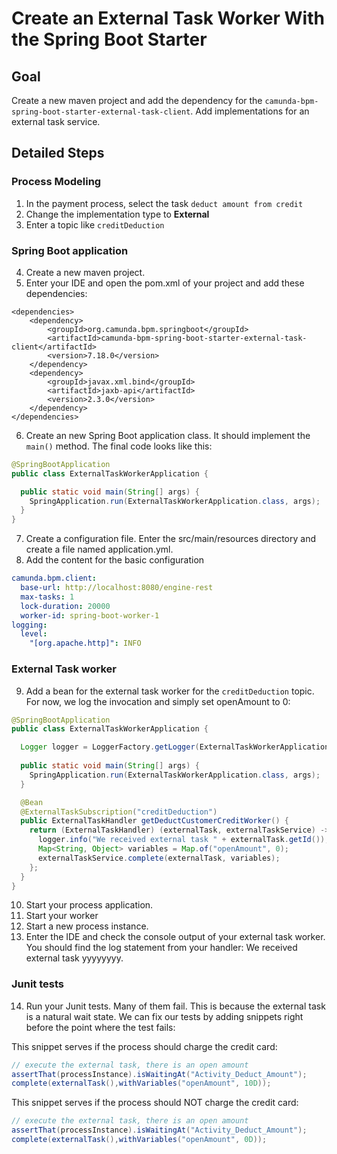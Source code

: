 # Create an External Task Worker With the Spring Boot Starter

## Goal

Create a new maven project and add the dependency for the `camunda-bpm-spring-boot-starter-external-task-client`.
Add implementations for an external task service.

## Detailed Steps
### Process Modeling
1. In the payment process, select the task `deduct amount from credit`
2. Change the implementation type to **External**
3. Enter a topic like `creditDeduction`

### Spring Boot application
4. Create a new maven project.
5. Enter your IDE and open the pom.xml of your project and add these dependencies:
```
<dependencies>
    <dependency>
        <groupId>org.camunda.bpm.springboot</groupId>
        <artifactId>camunda-bpm-spring-boot-starter-external-task-client</artifactId>
        <version>7.18.0</version>
    </dependency>
    <dependency>
        <groupId>javax.xml.bind</groupId>
        <artifactId>jaxb-api</artifactId>
        <version>2.3.0</version>
    </dependency>
</dependencies>
```
6. Create an new Spring Boot application class. It should implement the `main()` method. The final code looks like this:
```java
@SpringBootApplication
public class ExternalTaskWorkerApplication {

  public static void main(String[] args) {
    SpringApplication.run(ExternalTaskWorkerApplication.class, args);
  }
}
```
7. Create a configuration file. Enter the src/main/resources directory and create a file named application.yml.
8. Add the content for the basic configuration
```yaml
camunda.bpm.client:
  base-url: http://localhost:8080/engine-rest
  max-tasks: 1
  lock-duration: 20000
  worker-id: spring-boot-worker-1
logging:
  level:
    "[org.apache.http]": INFO
```

### External Task worker
9. Add a bean for the external task worker for the `creditDeduction` topic. For now, we log the invocation and simply set openAmount to 0:
```java
@SpringBootApplication
public class ExternalTaskWorkerApplication {

  Logger logger = LoggerFactory.getLogger(ExternalTaskWorkerApplication.class);
  
  public static void main(String[] args) {
    SpringApplication.run(ExternalTaskWorkerApplication.class, args);
  }

  @Bean
  @ExternalTaskSubscription("creditDeduction")
  public ExternalTaskHandler getDeductCustomerCreditWorker() {
    return (ExternalTaskHandler) (externalTask, externalTaskService) -> {
      logger.info("We received external task " + externalTask.getId());
      Map<String, Object> variables = Map.of("openAmount", 0);
      externalTaskService.complete(externalTask, variables);
    };
  }
}
```
10. Start your process application.
11. Start your worker
12. Start a new process instance.
13. Enter the IDE and check the console output of your external task worker. You should find the log statement from your handler: We received external task yyyyyyyy.

### Junit tests

14. Run your Junit tests. Many of them fail. This is because the external task is a natural wait state. We can fix our tests by adding snippets right before the point where the test fails:
    
This snippet serves if the process should charge the credit card:
```java
// execute the external task, there is an open amount
assertThat(processInstance).isWaitingAt("Activity_Deduct_Amount");
complete(externalTask(),withVariables("openAmount", 10D));
```
This snippet serves if the process should NOT charge the credit card:
```java
// execute the external task, there is an open amount
assertThat(processInstance).isWaitingAt("Activity_Deduct_Amount");
complete(externalTask(),withVariables("openAmount", 0D));
```
